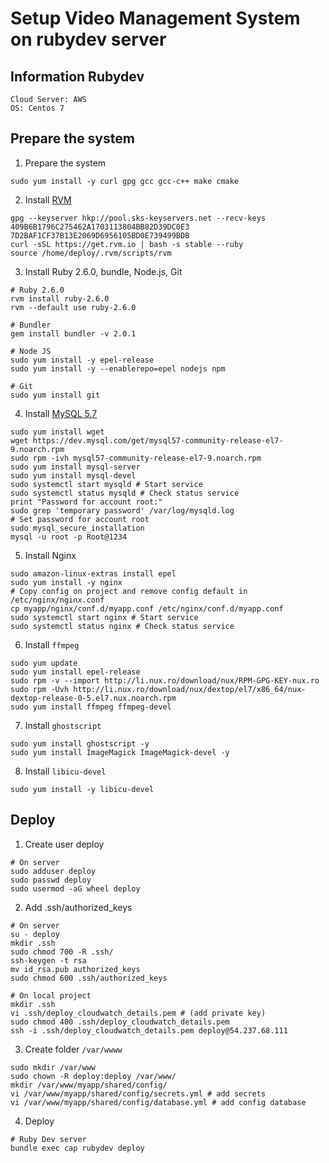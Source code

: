 # Setup Video Management System on rubydev server

## Information Rubydev

```
Cloud Server: AWS
OS: Centos 7
```

## Prepare the system


1. Prepare the system

`sudo yum install -y curl gpg gcc gcc-c++ make cmake`

2. Install [RVM](https://rvm.io/rvm/install)

```
gpg --keyserver hkp://pool.sks-keyservers.net --recv-keys 409B6B1796C275462A1703113804BB82D39DC0E3 7D2BAF1CF37B13E2069D6956105BD0E739499BDB
curl -sSL https://get.rvm.io | bash -s stable --ruby
source /home/deploy/.rvm/scripts/rvm
```

3. Install Ruby 2.6.0, bundle, Node.js, Git

```
# Ruby 2.6.0
rvm install ruby-2.6.0
rvm --default use ruby-2.6.0

# Bundler
gem install bundler -v 2.0.1

# Node JS
sudo yum install -y epel-release
sudo yum install -y --enablerepo=epel nodejs npm

# Git
sudo yum install git
```

4. Install [MySQL 5.7](https://www.digitalocean.com/community/tutorials/how-to-install-mysql-on-centos-7)

```
sudo yum install wget
wget https://dev.mysql.com/get/mysql57-community-release-el7-9.noarch.rpm
sudo rpm -ivh mysql57-community-release-el7-9.noarch.rpm
sudo yum install mysql-server
sudo yum install mysql-devel
sudo systemctl start mysqld # Start service
sudo systemctl status mysqld # Check status service
print "Password for account root:"
sudo grep 'temporary password' /var/log/mysqld.log
# Set password for account root
sudo mysql_secure_installation
mysql -u root -p Root@1234
```

5. Install Nginx

```
sudo amazon-linux-extras install epel
sudo yum install -y nginx
# Copy config on project and remove config default in /etc/nginx/nginx.conf
cp myapp/nginx/conf.d/myapp.conf /etc/nginx/conf.d/myapp.conf
sudo systemctl start nginx # Start service
sudo systemctl status nginx # Check status service
```

6. Install `ffmpeg`

```
sudo yum update
sudo yum install epel-release
sudo rpm -v --import http://li.nux.ro/download/nux/RPM-GPG-KEY-nux.ro
sudo rpm -Uvh http://li.nux.ro/download/nux/dextop/el7/x86_64/nux-dextop-release-0-5.el7.nux.noarch.rpm
sudo yum install ffmpeg ffmpeg-devel
```

7. Install `ghostscript`

```
sudo yum install ghostscript -y
sudo yum install ImageMagick ImageMagick-devel -y
```

8. Install `libicu-devel`

```
sudo yum install -y libicu-devel
```

## Deploy

1. Create user deploy

```
# On server
sudo adduser deploy
sudo passwd deploy
sudo usermod -aG wheel deploy
```

2. Add .ssh/authorized_keys

```
# On server
su - deploy
mkdir .ssh
sudo chmod 700 -R .ssh/
ssh-keygen -t rsa
mv id_rsa.pub authorized_keys
sudo chmod 600 .ssh/authorized_keys
```

```
# On local project
mkdir .ssh
vi .ssh/deploy_cloudwatch_details.pem # (add private key)
sudo chmod 400 .ssh/deploy_cloudwatch_details.pem
ssh -i .ssh/deploy_cloudwatch_details.pem deploy@54.237.68.111
```

3. Create folder `/var/wwww`

```
sudo mkdir /var/www
sudo chown -R deploy:deploy /var/www/
mkdir /var/www/myapp/shared/config/
vi /var/www/myapp/shared/config/secrets.yml # add secrets
vi /var/www/myapp/shared/config/database.yml # add config database
```

4. Deploy

```
# Ruby Dev server
bundle exec cap rubydev deploy
```
